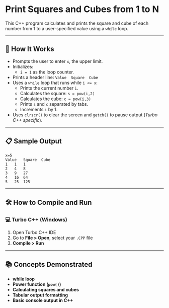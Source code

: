 # Print Squares and Cubes from 1 to N

This C++ program calculates and prints the square and cube of each number from 1 to a user-specified value using a `while` loop.

---

## 🚀 How It Works

- Prompts the user to enter `x`, the upper limit.
- Initializes:
  - `i = 1` as the loop counter.
- Prints a header line: `Value	Square	Cube`
- Uses a `while` loop that runs while `i <= x`:
  - Prints the current number `i`.
  - Calculates the square: `s = pow(i,2)`
  - Calculates the cube: `c = pow(i,3)`
  - Prints `s` and `c` separated by tabs.
  - Increments `i` by 1.
- Uses `clrscr()` to clear the screen and `getch()` to pause output (*Turbo C++ specific*).

---

## 📋 Sample Output

```
x=5
Value	Square	Cube
1	1	1
2	4	8
3	9	27
4	16	64
5	25	125
```

---

## 🛠️ How to Compile and Run

### 💻 Turbo C++ (Windows)

1. Open Turbo C++ IDE  
2. Go to **File > Open**, select your `.CPP` file  
3. **Compile > Run**

---

## 📚 Concepts Demonstrated
- **while loop**
- **Power function (`pow()`)**
- **Calculating squares and cubes**
- **Tabular output formatting**
- **Basic console output in C++**
